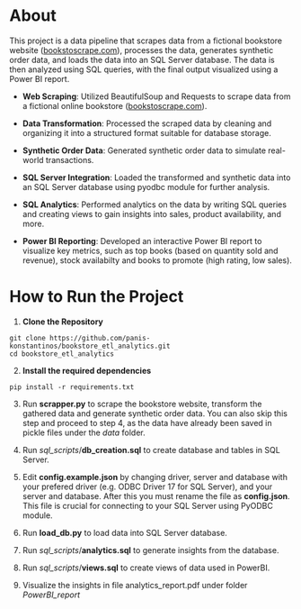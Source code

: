 # About
This project is a data pipeline that scrapes data from a fictional bookstore website ([bookstoscrape.com](https://books.toscrape.com/)), processes the data, generates synthetic order data, and loads the data into an SQL Server database. The data is then analyzed using SQL queries, with the final output visualized using a Power BI report.

- **Web Scraping**: Utilized BeautifulSoup and Requests to scrape data from a fictional online bookstore ([bookstoscrape.com](https://books.toscrape.com/)).

- **Data Transformation**: Processed the scraped data by cleaning and organizing it into a structured format suitable for database storage.

- **Synthetic Order Data**: Generated synthetic order data to simulate real-world transactions.

- **SQL Server Integration**: Loaded the transformed and synthetic data into an SQL Server database using pyodbc module for further analysis.

- **SQL Analytics**: Performed analytics on the data by writing SQL queries and creating views to gain insights into sales, product availability, and more.

- **Power BI Reporting**: Developed an interactive Power BI report to visualize key metrics, such as top books (based on quantity sold and revenue), stock availabilty and books to promote (high rating, low sales).

# How to Run the Project
1. **Clone the Repository**
```
git clone https://github.com/panis-konstantinos/bookstore_etl_analytics.git
cd bookstore_etl_analytics
```

2. **Install the required dependencies**
```
pip install -r requirements.txt
```

3. Run **scrapper.py** to scrape the bookstore website, transform the gathered data and generate synthetic order data. You can also skip this step and proceed to step 4, as the data have already been saved in pickle files under the *data* folder.

4. Run *sql_scripts*/**db_creation.sql** to create database and tables in SQL Server.

5. Edit **config.example.json** by changing driver, server and database with your prefered driver (e.g. ODBC Driver 17 for SQL Server), and your server and database. After this you must rename the file as **config.json**. This file is crucial for connecting to your SQL Server using PyODBC module.

6. Run **load_db.py** to load data into SQL Server database.

7. Run *sql_scripts*/**analytics.sql** to generate insights from the database.

8. Run *sql_scripts*/**views.sql** to create views of data used in PowerBI.

9. Visualize the insights in file analytics_report.pdf under folder *PowerBI_report*
